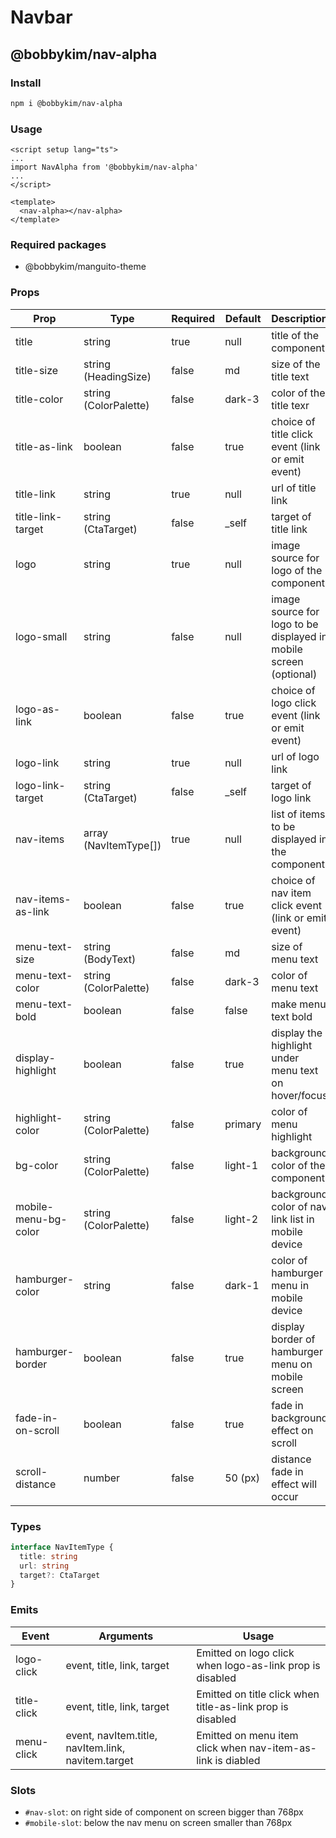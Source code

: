 # Navbar

## @bobbykim/nav-alpha

### Install

```sh
npm i @bobbykim/nav-alpha
```

### Usage

```vue
<script setup lang="ts">
...
import NavAlpha from '@bobbykim/nav-alpha'
...
</script>

<template>
  <nav-alpha></nav-alpha>
</template>
```

### Required packages

- @bobbykim/manguito-theme

### Props

| Prop                 | Type                  | Required | Default | Description                                                       |
| -------------------- | --------------------- | -------- | ------- | ----------------------------------------------------------------- |
| title                | string                | true     | null    | title of the component                                            |
| title-size           | string (HeadingSize)  | false    | md      | size of the title text                                            |
| title-color          | string (ColorPalette) | false    | dark-3  | color of the title texr                                           |
| title-as-link        | boolean               | false    | true    | choice of title click event (link or emit event)                  |
| title-link           | string                | true     | null    | url of title link                                                 |
| title-link-target    | string (CtaTarget)    | false    | \_self  | target of title link                                              |
| logo                 | string                | true     | null    | image source for logo of the component                            |
| logo-small           | string                | false    | null    | image source for logo to be displayed in mobile screen (optional) |
| logo-as-link         | boolean               | false    | true    | choice of logo click event (link or emit event)                   |
| logo-link            | string                | true     | null    | url of logo link                                                  |
| logo-link-target     | string (CtaTarget)    | false    | \_self  | target of logo link                                               |
| nav-items            | array (NavItemType[]) | true     | null    | list of items to be displayed in the component                    |
| nav-items-as-link    | boolean               | false    | true    | choice of nav item click event (link or emit event)               |
| menu-text-size       | string (BodyText)     | false    | md      | size of menu text                                                 |
| menu-text-color      | string (ColorPalette) | false    | dark-3  | color of menu text                                                |
| menu-text-bold       | boolean               | false    | false   | make menu text bold                                               |
| display-highlight    | boolean               | false    | true    | display the highlight under menu text on hover/focus              |
| highlight-color      | string (ColorPalette) | false    | primary | color of menu highlight                                           |
| bg-color             | string (ColorPalette) | false    | light-1 | background color of the component                                 |
| mobile-menu-bg-color | string (ColorPalette) | false    | light-2 | background color of nav link list in mobile device                |
| hamburger-color      | string                | false    | dark-1  | color of hamburger menu in mobile device                          |
| hamburger-border     | boolean               | false    | true    | display border of hamburger menu on mobile screen                 |
| fade-in-on-scroll    | boolean               | false    | true    | fade in background effect on scroll                               |
| scroll-distance      | number                | false    | 50 (px) | distance fade in effect will occur                                |

### Types

```ts
interface NavItemType {
  title: string
  url: string
  target?: CtaTarget
}
```

### Emits

| Event       | Arguments                                          | Usage                                                       |
| ----------- | -------------------------------------------------- | ----------------------------------------------------------- |
| logo-click  | event, title, link, target                         | Emitted on logo click when logo-as-link prop is disabled    |
| title-click | event, title, link, target                         | Emitted on title click when title-as-link prop is disabled  |
| menu-click  | event, navItem.title, navItem.link, navitem.target | Emitted on menu item click when nav-item-as-link is diabled |

### Slots

- `#nav-slot`: on right side of component on screen bigger than 768px
- `#mobile-slot`: below the nav menu on screen smaller than 768px
